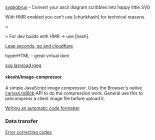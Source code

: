 [svgbobrus](https://github.com/ivanceras/svgbobrus) - Convert your ascii diagram scribbles into happy little SVG

With HMR enabled you can’t use \[chunkhash\] for technical reasons.

&gt;

&gt; For dev builds with HMR -&gt; use \[hash\].

[Leap seconds, go and cloudflare ](https://drive.google.com/file/d/0By8bdXh3iQ8DcmpjRVhrdzVnVmc/view)

hyperHTML - great virtual dom

[svg lazyload jpeg](https://twitter.com/mikaelainalem/status/918213244954861569)

#### xkeshi/image-compressor

A simple JavaScript image compressor. Uses the Browser's native [canvas.toBlob](https://developer.mozilla.org/en-US/docs/Web/API/HTMLCanvasElement/toBlob) API to do the compression work. General use this to precompress a client image file before upload it.

[Writing an automatic code formatter](http://journal.stuffwithstuff.com/2015/09/08/the-hardest-program-ive-ever-written/?sort)

### Data transfer

[Error correcting codes](https://monades.roperzh.com/error-correction-reed-solomon/)


